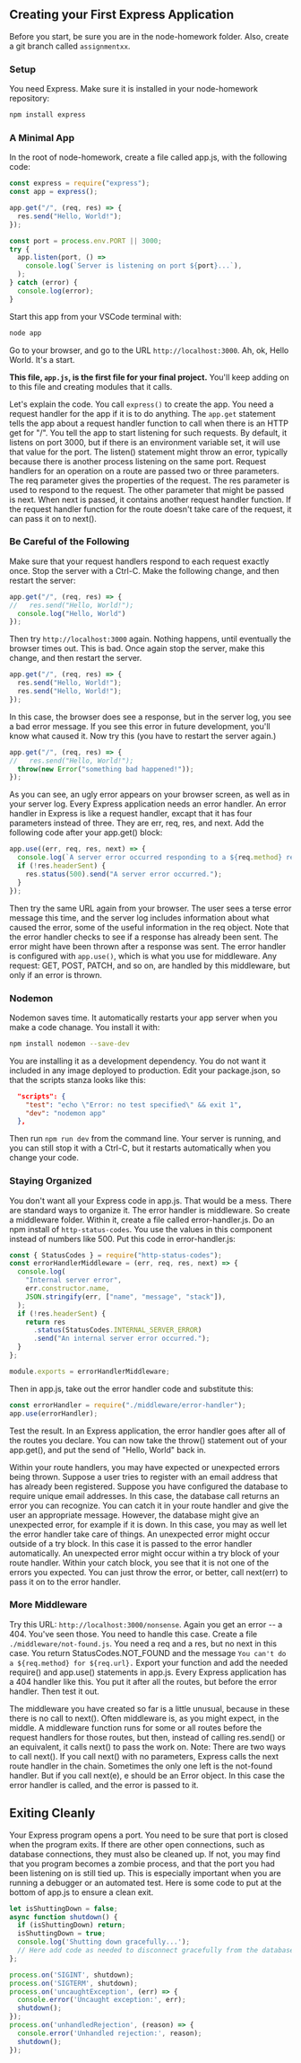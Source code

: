 ## **Creating your First Express Application**

Before you start, be sure you are in the node-homework folder. Also, create a git branch called `assignmentxx`.

### **Setup**

You need Express.  Make sure it is installed in your node-homework repository:

```bash
npm install express
```

### **A Minimal App**

In the root of node-homework, create a file called app.js, with the following code:

```js
const express = require("express");
const app = express();

app.get("/", (req, res) => {
  res.send("Hello, World!");
});

const port = process.env.PORT || 3000;
try {
  app.listen(port, () =>
    console.log(`Server is listening on port ${port}...`),
  );
} catch (error) {
  console.log(error);
}
```

Start this app from your VSCode terminal with:

```bash
node app
```

Go to your browser, and go to the URL `http://localhost:3000`.  Ah, ok, Hello World.  It's a start.  

**This file, `app.js`, is the first file for your final project.**  You'll keep adding on to this file and creating modules that it calls.

Let's explain the code.  You call `express()` to create the app.  You need a request handler for the app if it is to do anything. The `app.get` statement tells the app about a request handler function to call when there is an HTTP get for "/".  You tell the app to start listening for such requests.  By default, it listens on port 3000, but if there is an environment variable set, it will use that value for the port.  The listen() statement might throw an error, typically because there is another process listening on the same port.  Request handlers for an operation on a route are passed two or three parameters.  The req parameter gives the properties of the request.  The res parameter is used to respond to the request.  The other parameter that might be passed is next.  When next is passed, it contains another request handler function.  If the request handler function for the route doesn't take care of the request, it can pass it on to next().

### **Be Careful of the Following**

Make sure that your request handlers respond to each request exactly once.  Stop the server with a Ctrl-C.  Make the following change, and then restart the server:

```js
app.get("/", (req, res) => {
//   res.send("Hello, World!");
  console.log("Hello, World")
});
```

Then try `http://localhost:3000` again.  Nothing happens, until eventually the browser times out.  This is bad.  Once again stop the server, make this change, and then restart the server.

```js
app.get("/", (req, res) => {
  res.send("Hello, World!");
  res.send("Hello, World!");
});
```

In this case, the browser does see a response, but in the server log, you see a bad error message.  If you see this error in future development, you'll know what caused it.  Now try this (you have to restart the server again.)

```js
app.get("/", (req, res) => {
//   res.send("Hello, World!");
  throw(new Error("something bad happened!"));
});
```

As you can see, an ugly error appears on your browser screen, as well as in your server log.  Every Express application needs an error handler.  An error handler in Express is like a request handler, excapt that it has four parameters instead of three.  They are err, req, res, and next.  Add the following code after your app.get() block:

```js
app.use((err, req, res, next) => {
  console.log(`A server error occurred responding to a ${req.method} request for ${req.url}.`, err.name, err.message, err.stack);
  if (!res.headerSent) {
    res.status(500).send("A server error occurred.");
  }
});
```

Then try the same URL again from your browser.  The user sees a terse error message this time, and the server log includes information about what caused the error, some of the useful information in the req object.  Note that the error handler checks to see if a response has already been sent.  The error might have been thrown after a response was sent.  The error handler is configured with `app.use()`, which is what you use for middleware.  Any request: GET, POST, PATCH, and so on, are handled by this middleware, but only if an error is thrown.

### **Nodemon**

Nodemon saves time.  It automatically restarts your app server when you make a code chanage.  You install it with:

```bash
npm install nodemon --save-dev
```

You are installing it as a development dependency.  You do not want it included in any image deployed to production.  Edit your package.json, so that the scripts stanza looks like this:

```json
  "scripts": {
    "test": "echo \"Error: no test specified\" && exit 1",
    "dev": "nodemon app"
  },
```

Then run `npm run dev` from the command line.  Your server is running, and you can still stop it with a Ctrl-C, but it restarts automatically when you change your code.

### **Staying Organized**

You don't want all your Express code in app.js.  That would be a mess.  There are standard ways to organize it.  The error handler is middleware.  So create a middleware folder.  Within it, create a file called error-handler.js.  Do an npm install of `http-status-codes`.  You use the values in this component instead of numbers like 500.  Put this code in error-handler.js:

```js
const { StatusCodes } = require("http-status-codes");
const errorHandlerMiddleware = (err, req, res, next) => {
  console.log(
    "Internal server error",
    err.constructor.name,
    JSON.stringify(err, ["name", "message", "stack"]),
  );
  if (!res.headerSent) {
    return res
      .status(StatusCodes.INTERNAL_SERVER_ERROR)
      .send("An internal server error occurred.");
  }
};

module.exports = errorHandlerMiddleware;
```

Then in app.js, take out the error handler code and substitute this:

```js
const errorHandler = require("./middleware/error-handler");
app.use(errorHandler);
```

Test the result.  In an Express application, the error handler goes after all of the routes you declare.  You can now take the throw() statement out of your app.get(), and put the send of "Hello, World" back in.

Within your route handlers, you may have expected or unexpected errors being thrown.  Suppose a user tries to register with an email address that has already been registered. Suppose you have configured the database to require unique email addresses.  In this case, the database call returns an error you can recognize.  You can catch it in your route handler and give the user an appropriate message. However, the database might give an unexpected error, for example if it is down.  In this case, you may as well let the error handler take care of things.  An unexpected error might occur outside of a try block.  In this case it is passed to the error handler automatically.  An unexpected error might occur within a try block of your route handler.  Within your catch block, you see that it is not one of the errors you expected.  You can just throw the error, or better, call next(err) to pass it on to the error handler.

### **More Middleware**

Try this URL: `http://localhost:3000/nonsense`.  Again you get an error -- a 404. You've seen those.  You need to handle this case.  Create a file `./middleware/not-found.js`.  You need a req and a res, but no next in this case.  You return StatusCodes.NOT_FOUND and the message `You can't do a ${req.method} for ${req.url}.`  Export your function and add the needed require() and app.use() statements in app.js.  Every Express application has a 404 handler like this.  You put it after all the routes, but before the error handler.  Then test it out.

The middleware you have created so far is a little unusual, because in these there is no call to next().  Often middleware is, as you might expect, in the middle.  A middleware function runs for some or all routes before the request handlers for those routes, but then, instead of calling res.send() or an equivalent, it calls next() to pass the work on.  Note: There are two ways to call next().  If you call next() with no parameters, Express calls the next route handler in the chain.  Sometimes the only one left is the not-found handler.  But if you call next(e), e should be an Error object.  In this case the error handler is called, and the error is passed to it.

## **Exiting Cleanly**

Your Express program opens a port.  You need to be sure that port is closed when the program exits.  If there are other open connections, such as database connections, they must also be cleaned up.  If not, you may find that you program becomes a zombie process, and that the port you had been listening on is still tied up.  This is especially important when you are running a debugger or an automated test.  Here is some code to put at the bottom of app.js to ensure a clean exit.

```js
let isShuttingDown = false;
async function shutdown() {
  if (isShuttingDown) return;
  isShuttingDown = true;
  console.log('Shutting down gracefully...');
  // Here add code as needed to disconnect gracefully from the database
};

process.on('SIGINT', shutdown);
process.on('SIGTERM', shutdown);
process.on('uncaughtException', (err) => {
  console.error('Uncaught exception:', err);
  shutdown();
});
process.on('unhandledRejection', (reason) => {
  console.error('Unhandled rejection:', reason);
  shutdown();
});
```